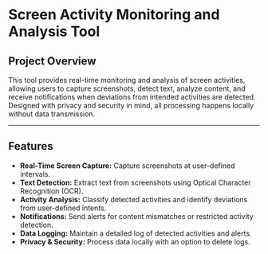 # Screen Activity Monitoring and Analysis Tool  

##  Project Overview  

This tool provides real-time monitoring and analysis of screen activities, allowing users to capture screenshots, detect text, analyze content, and receive notifications when deviations from intended activities are detected. Designed with privacy and security in mind, all processing happens locally without data transmission.

---

##  Features  

- **Real-Time Screen Capture:** Capture screenshots at user-defined intervals.  
- **Text Detection:** Extract text from screenshots using Optical Character Recognition (OCR).  
- **Activity Analysis:** Classify detected activities and identify deviations from user-defined intents.  
- **Notifications:** Send alerts for content mismatches or restricted activity detection.  
- **Data Logging:** Maintain a detailed log of detected activities and alerts.  
- **Privacy & Security:** Process data locally with an option to delete logs.  

